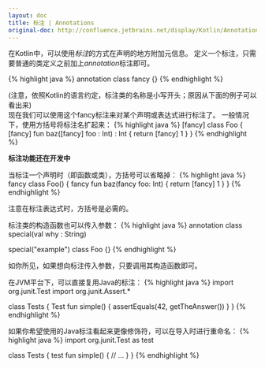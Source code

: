 ```yaml
---
layout: doc
title: 标注 | Annotations
original-doc: http://confluence.jetbrains.net/display/Kotlin/Annotations
---
```



在Kotlin中，可以使用*标注*的方式在声明的地方附加元信息。
定义一个标注，只需要普通的类定义之前加上*annotation*标注即可。

{% highlight java %}
annotation class fancy {}
{% endhighlight %}

(注意，依照Kotlin的语言约定，标注类的名称是小写开头；原因从下面的例子可以看出来)  
现在我们可以使用这个fancy标注来对某个声明或表达式进行标注了。
一般情况下，使用方括号将标注名扩起来：
{% highlight java %}
[fancy] class Foo {
  [fancy] fun baz([fancy] foo : Int) : Int {
    return [fancy] 1
  }
}
{% endhighlight %} <!--[]() -->

<div class="warn">
<strong>标注功能还在开发中</strong>
</div>


当标注一个声明时（即函数或类），方括号可以省略掉：
{% highlight java %}
fancy class Foo() {
  fancy fun baz(fancy foo: Int) {
    return [fancy] 1
  }
}
{% endhighlight %} <!--[]() -->

注意在标注表达式时，方括号是必需的。

标注类的构造函数也可以传入参数： 
{% highlight java %}
annotation class special(val why : String)

special("example") class Foo {}
{% endhighlight %}

如你所见，如果想向标注传入参数，只要调用其构造函数即可。

在JVM平台下，可以直接复用Java的标注：
{% highlight java %}
import org.junit.Test 
import org.junit.Assert.* 
 
class Tests { 
  Test fun simple() { 
    assertEquals(42, getTheAnswer()) 
  } 
}
{% endhighlight %} <!--* -->

如果你希望使用的Java标注看起来更像修饰符，可以在导入时进行重命名：
{% highlight java %}
import org.junit.Test as test

class Tests {
  test fun simple() {
    // ...
  }
}
{% endhighlight %}

